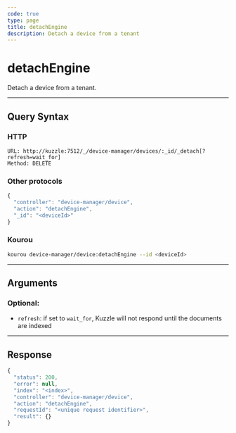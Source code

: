 ```yaml
---
code: true
type: page
title: detachEngine
description: Detach a device from a tenant
---
```


# detachEngine

Detach a device from a tenant.

---

## Query Syntax

### HTTP

```http
URL: http://kuzzle:7512/_/device-manager/devices/:_id/_detach[?refresh=wait_for]
Method: DELETE
```

### Other protocols

```js
{
  "controller": "device-manager/device",
  "action": "detachEngine",
  "_id": "<deviceId>"
}
```

### Kourou

```bash
kourou device-manager/device:detachEngine --id <deviceId>
```

---

## Arguments

### Optional:

- `refresh`: if set to `wait_for`, Kuzzle will not respond until the documents are indexed

---

## Response

```js
{
  "status": 200,
  "error": null,
  "index": "<index>",
  "controller": "device-manager/device",
  "action": "detachEngine",
  "requestId": "<unique request identifier>",
  "result": {}
}
```
